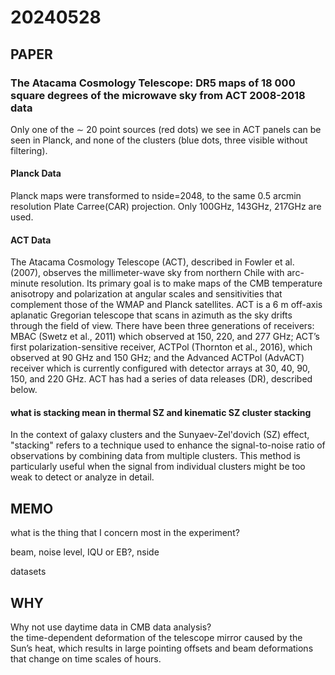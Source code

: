 # 20240528

## PAPER

### The Atacama Cosmology Telescope: DR5 maps of 18 000 square degrees of the microwave sky from ACT 2008-2018 data

Only one of the ∼ 20 point sources (red dots) we see in ACT panels can be seen in Planck, and none of the clusters (blue dots, three visible without filtering).

#### Planck Data

Planck maps were transformed to nside=2048, to the same 0.5 arcmin resolution Plate Carree(CAR) projection. Only 100GHz, 143GHz, 217GHz are used.

#### ACT Data

The Atacama Cosmology Telescope (ACT), described in Fowler et al. (2007), observes the millimeter-wave sky from northern Chile with arc-minute resolution. Its primary goal is to make maps of the CMB temperature anisotropy and polarization at angular scales and sensitivities that complement those of the WMAP and Planck satellites. ACT is a 6 m off-axis aplanatic Gregorian telescope that scans in azimuth as the sky drifts through the field of view. There have been three generations of receivers: MBAC (Swetz et al., 2011) which observed at 150, 220, and 277 GHz; ACT’s first polarization-sensitive receiver, ACTPol (Thornton et al., 2016), which observed at 90 GHz and 150 GHz; and the Advanced ACTPol (AdvACT) receiver which is currently configured with detector arrays at 30, 40, 90, 150, and 220 GHz. ACT has had a series of data releases (DR), described below.

#### what is stacking mean in thermal SZ and kinematic SZ cluster stacking

In the context of galaxy clusters and the Sunyaev-Zel'dovich (SZ) effect, "stacking" refers to a technique used to enhance the signal-to-noise ratio of observations by combining data from multiple clusters. This method is particularly useful when the signal from individual clusters might be too weak to detect or analyze in detail.

## MEMO

what is the thing that I concern most in the experiment?

beam, noise level, IQU or EB?, nside

datasets

## WHY

Why not use daytime data in CMB data analysis?\
the time-dependent deformation of the telescope mirror caused by the Sun’s heat, which results in large pointing offsets and beam deformations that change on time scales of hours.
